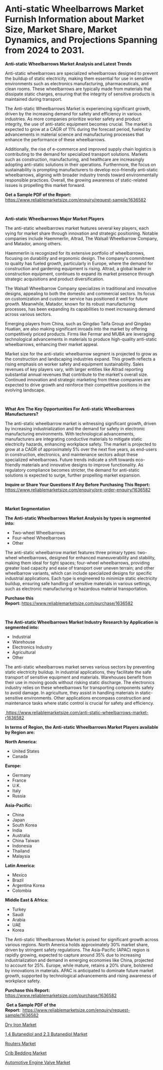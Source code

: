 <p><h1>Anti-static Wheelbarrows Market Furnish Information about Market Size, Market Share, Market Dynamics, and Projections Spanning from 2024 to 2031.</h1></p><p><strong>Anti-static Wheelbarrows Market Analysis and Latest Trends</strong></p>
<p><p>Anti-static wheelbarrows are specialized wheelbarrows designed to prevent the buildup of static electricity, making them essential for use in sensitive environments such as electronics manufacturing, pharmaceuticals, and clean rooms. These wheelbarrows are typically made from materials that dissipate static charges, ensuring that the integrity of sensitive products is maintained during transport.</p><p>The Anti-static Wheelbarrows Market is experiencing significant growth, driven by the increasing demand for safety and efficiency in various industries. As more companies prioritize worker safety and product integrity, the use of anti-static equipment becomes crucial. The market is expected to grow at a CAGR of 11% during the forecast period, fueled by advancements in material science and manufacturing processes that enhance the performance of these wheelbarrows.</p><p>Additionally, the rise of e-commerce and improved supply chain logistics is contributing to the demand for specialized transport solutions. Markets such as construction, manufacturing, and healthcare are increasingly adopting anti-static solutions in their operations. Furthermore, the focus on sustainability is prompting manufacturers to develop eco-friendly anti-static wheelbarrows, aligning with broader industry trends toward environmentally responsible practices. Overall, the growing awareness of static-related issues is propelling this market forward.</p></p>
<p><strong>Get a Sample PDF of the Report:&nbsp;</strong> <a href="https://www.reliablemarketsize.com/enquiry/request-sample/1636582">https://www.reliablemarketsize.com/enquiry/request-sample/1636582</a></p>
<p>&nbsp;</p>
<p><strong>Anti-static Wheelbarrows Major Market Players</strong></p>
<p><p>The anti-static wheelbarrows market features several key players, each vying for market share through innovation and strategic positioning. Notable companies include Haemmerlin, Altrad, The Walsall Wheelbarrow Company, and Matador, among others.</p><p>Haemmerlin is recognized for its extensive portfolio of wheelbarrows, focusing on durability and ergonomic design. The company's commitment to quality has fueled growth, particularly in Europe, where the demand for construction and gardening equipment is rising. Altrad, a global leader in construction equipment, continues to expand its market presence through strategic acquisitions and product diversification.</p><p>The Walsall Wheelbarrow Company specializes in traditional and innovative designs, appealing to both the domestic and commercial sectors. Its focus on customization and customer service has positioned it well for future growth. Meanwhile, Matador, known for its robust manufacturing processes, has been expanding its capabilities to meet increasing demand across various sectors.</p><p>Emerging players from China, such as Qingdao Taifa Group and Qingdao Huatian, are also making significant inroads into the market by offering competitively priced products. Firms like Fermar and MUBA are leveraging technological advancements in materials to produce high-quality anti-static wheelbarrows, enhancing their market appeal.</p><p>Market size for the anti-static wheelbarrow segment is projected to grow as the construction and landscaping industries expand. This growth reflects a rising emphasis on worker safety and equipment sustainability. Sales revenues of key players vary, with larger entities like Altrad reporting substantial annual revenues that contribute to the market's overall size. Continued innovation and strategic marketing from these companies are expected to drive growth and reinforce their competitive positions in the evolving landscape.</p></p>
<p>&nbsp;</p>
<p><strong>What Are The Key Opportunities For Anti-static Wheelbarrows Manufacturers?</strong></p>
<p><p>The anti-static wheelbarrow market is witnessing significant growth, driven by increasing industrialization and the demand for safety in electronic manufacturing environments. With technological advancements, manufacturers are integrating conductive materials to mitigate static electricity hazards, enhancing workplace safety. The market is projected to grow at a CAGR of approximately 5% over the next five years, as end-users in construction, electronics, and maintenance sectors adopt these specialized wheelbarrows. Future trends indicate a shift towards eco-friendly materials and innovative designs to improve functionality. As regulatory compliance becomes stricter, the demand for anti-static solutions is expected to surge, further propelling market expansion.</p></p>
<p><strong>Inquire or Share Your Questions If Any Before Purchasing This Report:</strong> <a href="https://www.reliablemarketsize.com/enquiry/pre-order-enquiry/1636582">https://www.reliablemarketsize.com/enquiry/pre-order-enquiry/1636582</a></p>
<p>&nbsp;</p>
<p><strong>Market Segmentation</strong></p>
<p><strong>The Anti-static Wheelbarrows Market Analysis by types is segmented into:</strong></p>
<p><ul><li>Two-wheel Wheelbarrows</li><li>Four-wheel Wheelbarrows</li><li>Other</li></ul></p>
<p><p>The anti-static wheelbarrow market features three primary types: two-wheel wheelbarrows, designed for enhanced maneuverability and stability, making them ideal for tight spaces; four-wheel wheelbarrows, providing greater load capacity and ease of transport over uneven terrain; and other wheelbarrow variants, which can include specialized designs for specific industrial applications. Each type is engineered to minimize static electricity buildup, ensuring safe handling of sensitive materials in various settings, such as electronic manufacturing or hazardous material transportation.</p></p>
<p><strong>Purchase this Report:&nbsp;</strong><a href="https://www.reliablemarketsize.com/purchase/1636582">https://www.reliablemarketsize.com/purchase/1636582</a></p>
<p>&nbsp;</p>
<p><strong>The Anti-static Wheelbarrows Market Industry Research by Application is segmented into:</strong></p>
<p><ul><li>Industrial</li><li>Warehouse</li><li>Electronics Industry</li><li>Agricultural</li><li>Other</li></ul></p>
<p><p>The anti-static wheelbarrows market serves various sectors by preventing static electricity buildup. In industrial applications, they facilitate the safe transport of sensitive equipment and materials. Warehouses benefit from their use in moving goods without risking static discharge. The electronics industry relies on these wheelbarrows for transporting components safely to avoid damage. In agriculture, they assist in handling materials in static-sensitive environments. Other applications encompass construction and maintenance tasks where static control is crucial for safety and efficiency.</p></p>
<p><a href="https://www.reliablemarketsize.com/anti-static-wheelbarrows-market-r1636582">&nbsp;https://www.reliablemarketsize.com/anti-static-wheelbarrows-market-r1636582</a></p>
<p><strong>In terms of Region, the Anti-static Wheelbarrows Market Players available by Region are:</strong></p>
<p>
    <p> <strong> North America: </strong>
        <ul>
            <li>United States</li>
            <li>Canada</li>
        </ul>
        </p> 
    <p> <strong> Europe: </strong>
        <ul>
            <li>Germany</li>
            <li>France</li>
            <li>U.K.</li>
            <li>Italy</li>
            <li>Russia</li>
        </ul>
        </p> 
    <p> <strong> Asia-Pacific: </strong>
        <ul>
            <li>China</li>
            <li>Japan</li>
            <li>South Korea</li>
            <li>India</li>
            <li>Australia</li>
            <li>China Taiwan</li>
            <li>Indonesia</li>
            <li>Thailand</li>
            <li>Malaysia</li>
        </ul>
        </p> 
    <p> <strong> Latin America: </strong>
        <ul>
            <li>Mexico</li>
            <li>Brazil</li>
            <li>Argentina Korea</li>
            <li>Colombia</li>
        </ul>
        </p> 
    <p> <strong> Middle East & Africa: </strong>
        <ul>
            <li>Turkey</li>
            <li>Saudi</li>
            <li>Arabia</li>
            <li>UAE</li>
            <li>Korea</li>
        </ul>
    </p>
    </p>
<p><p>The Anti-static Wheelbarrows Market is poised for significant growth across various regions. North America holds approximately 30% market share, driven by stringent safety regulations. The Asia-Pacific (APAC) region is rapidly growing, expected to capture around 35% due to increasing industrialization and demand in emerging economies like China, projected to account for 25%. Europe, while mature, retains a 20% share, bolstered by innovations in materials. APAC is anticipated to dominate future market growth, supported by technological advancements and rising awareness of workplace safety.</p></p>
<p><strong>Purchase this Report: </strong><a href="https://www.reliablemarketsize.com/purchase/1636582">https://www.reliablemarketsize.com/purchase/1636582</a></p>
<p>&nbsp;<strong>Get a Sample PDF of the Report:&nbsp;&nbsp;</strong><a href="https://www.reliablemarketsize.com/enquiry/request-sample/1636582">https://www.reliablemarketsize.com/enquiry/request-sample/1636582</a></p>
<p><strong></strong></p>
<p><p><a href="https://issuu.com/reportprime-2/docs/dry-iron-market-size-2030.pptx_48edcf2945d3e0">Dry Iron Market</a></p><p><a href="https://medium.com/@raheladamu84/global-1-4-butanediol-and-2-3-butanediol-market-share-and-growth-opportunities-and-market-size-21723c4214ac?postPublishedType=repub">1,4 Butanediol and 2,3 Butanediol Market</a></p><p><a href="https://medium.com/@raheladamu84/routers-market-insights-product-type-application-trends-and-regional-analysis-from-2024-to-2031-53af701066e0?postPublishedType=repub">Routers Market</a></p><p><a href="https://issuu.com/reportprime-2/docs/crib-bedding-market-size-2030.pptx_8e7c47fcccadae">Crib Bedding Market</a></p><p><a href="https://www.linkedin.com/pulse/global-automotive-engine-valve-market-product-type-application-b2ide?trackingId=BmHX%2F6jqRlK5bBQFquI9YQ%3D%3D">Automotive Engine Valve Market</a></p></p>
